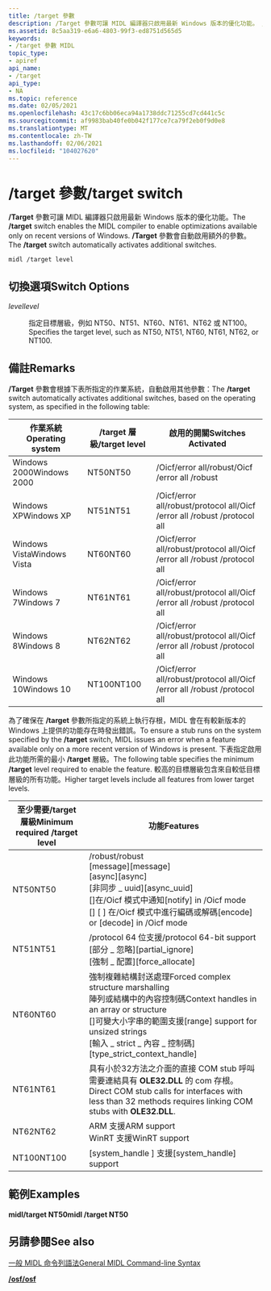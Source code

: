```yaml
---
title: /target 參數
description: /Target 參數可讓 MIDL 編譯器只啟用最新 Windows 版本的優化功能。 /Target 參數會自動啟用額外的參數。
ms.assetid: 8c5aa319-e6a6-4803-99f3-ed8751d565d5
keywords:
- /target 參數 MIDL
topic_type:
- apiref
api_name:
- /target
api_type:
- NA
ms.topic: reference
ms.date: 02/05/2021
ms.openlocfilehash: 43c17c6bb06eca94a1738ddc71255cd7cd441c5c
ms.sourcegitcommit: af9983bab40fe0b042f177ce7ca79f2eb0f9d0e8
ms.translationtype: MT
ms.contentlocale: zh-TW
ms.lasthandoff: 02/06/2021
ms.locfileid: "104027620"
---
```

# <a name="target-switch"></a><span data-ttu-id="ebc13-105">/target 參數</span><span class="sxs-lookup"><span data-stu-id="ebc13-105">/target switch</span></span>

<span data-ttu-id="ebc13-106">**/Target** 參數可讓 MIDL 編譯器只啟用最新 Windows 版本的優化功能。</span><span class="sxs-lookup"><span data-stu-id="ebc13-106">The **/target** switch enables the MIDL compiler to enable optimizations available only on recent versions of Windows.</span></span> <span data-ttu-id="ebc13-107">**/Target** 參數會自動啟用額外的參數。</span><span class="sxs-lookup"><span data-stu-id="ebc13-107">The **/target** switch automatically activates additional switches.</span></span>

``` syntax
midl /target level
```

## <a name="switch-options"></a><span data-ttu-id="ebc13-108">切換選項</span><span class="sxs-lookup"><span data-stu-id="ebc13-108">Switch Options</span></span>

<dl> <dt>

<span data-ttu-id="ebc13-109">*level*</span><span class="sxs-lookup"><span data-stu-id="ebc13-109">*level*</span></span> 
</dt> <dd>

<span data-ttu-id="ebc13-110">指定目標層級，例如 NT50、NT51、NT60、NT61、NT62 或 NT100。</span><span class="sxs-lookup"><span data-stu-id="ebc13-110">Specifies the target level, such as NT50, NT51, NT60, NT61, NT62, or NT100.</span></span>

</dd> </dl>

## <a name="remarks"></a><span data-ttu-id="ebc13-111">備註</span><span class="sxs-lookup"><span data-stu-id="ebc13-111">Remarks</span></span>

<span data-ttu-id="ebc13-112">**/Target** 參數會根據下表所指定的作業系統，自動啟用其他參數：</span><span class="sxs-lookup"><span data-stu-id="ebc13-112">The **/target** switch automatically activates additional switches, based on the operating system, as specified in the following table:</span></span>



| <span data-ttu-id="ebc13-113">作業系統</span><span class="sxs-lookup"><span data-stu-id="ebc13-113">Operating system</span></span> | <span data-ttu-id="ebc13-114">/target 層級</span><span class="sxs-lookup"><span data-stu-id="ebc13-114">/target level</span></span> | <span data-ttu-id="ebc13-115">啟用的開關</span><span class="sxs-lookup"><span data-stu-id="ebc13-115">Switches Activated</span></span>                     |
|------------------|---------------|----------------------------------------|
| <span data-ttu-id="ebc13-116">Windows 2000</span><span class="sxs-lookup"><span data-stu-id="ebc13-116">Windows 2000</span></span>     | <span data-ttu-id="ebc13-117">NT50</span><span class="sxs-lookup"><span data-stu-id="ebc13-117">NT50</span></span>          | <span data-ttu-id="ebc13-118">/Oicf/error all/robust</span><span class="sxs-lookup"><span data-stu-id="ebc13-118">/Oicf /error all /robust</span></span>               |
| <span data-ttu-id="ebc13-119">Windows XP</span><span class="sxs-lookup"><span data-stu-id="ebc13-119">Windows XP</span></span>       | <span data-ttu-id="ebc13-120">NT51</span><span class="sxs-lookup"><span data-stu-id="ebc13-120">NT51</span></span>          | <span data-ttu-id="ebc13-121">/Oicf/error all/robust/protocol all</span><span class="sxs-lookup"><span data-stu-id="ebc13-121">/Oicf /error all /robust /protocol all</span></span> |
| <span data-ttu-id="ebc13-122">Windows Vista</span><span class="sxs-lookup"><span data-stu-id="ebc13-122">Windows Vista</span></span>    | <span data-ttu-id="ebc13-123">NT60</span><span class="sxs-lookup"><span data-stu-id="ebc13-123">NT60</span></span>          | <span data-ttu-id="ebc13-124">/Oicf/error all/robust/protocol all</span><span class="sxs-lookup"><span data-stu-id="ebc13-124">/Oicf /error all /robust /protocol all</span></span> |
| <span data-ttu-id="ebc13-125">Windows 7</span><span class="sxs-lookup"><span data-stu-id="ebc13-125">Windows 7</span></span>        | <span data-ttu-id="ebc13-126">NT61</span><span class="sxs-lookup"><span data-stu-id="ebc13-126">NT61</span></span>          | <span data-ttu-id="ebc13-127">/Oicf/error all/robust/protocol all</span><span class="sxs-lookup"><span data-stu-id="ebc13-127">/Oicf /error all /robust /protocol all</span></span> |
| <span data-ttu-id="ebc13-128">Windows 8</span><span class="sxs-lookup"><span data-stu-id="ebc13-128">Windows 8</span></span>        | <span data-ttu-id="ebc13-129">NT62</span><span class="sxs-lookup"><span data-stu-id="ebc13-129">NT62</span></span>          | <span data-ttu-id="ebc13-130">/Oicf/error all/robust/protocol all</span><span class="sxs-lookup"><span data-stu-id="ebc13-130">/Oicf /error all /robust /protocol all</span></span> |
| <span data-ttu-id="ebc13-131">Windows 10</span><span class="sxs-lookup"><span data-stu-id="ebc13-131">Windows 10</span></span>       | <span data-ttu-id="ebc13-132">NT100</span><span class="sxs-lookup"><span data-stu-id="ebc13-132">NT100</span></span>         | <span data-ttu-id="ebc13-133">/Oicf/error all/robust/protocol all</span><span class="sxs-lookup"><span data-stu-id="ebc13-133">/Oicf /error all /robust /protocol all</span></span> |
 

<span data-ttu-id="ebc13-134">為了確保在 **/target** 參數所指定的系統上執行存根，MIDL 會在有較新版本的 Windows 上提供的功能存在時發出錯誤。</span><span class="sxs-lookup"><span data-stu-id="ebc13-134">To ensure a stub runs on the system specified by the **/target** switch, MIDL issues an error when a feature available only on a more recent version of Windows is present.</span></span> <span data-ttu-id="ebc13-135">下表指定啟用此功能所需的最小 **/target** 層級。</span><span class="sxs-lookup"><span data-stu-id="ebc13-135">The following table specifies the minimum **/target** level required to enable the feature.</span></span> <span data-ttu-id="ebc13-136">較高的目標層級包含來自較低目標層級的所有功能。</span><span class="sxs-lookup"><span data-stu-id="ebc13-136">Higher target levels include all features from lower target levels.</span></span>



| <span data-ttu-id="ebc13-137">至少需要/target 層級</span><span class="sxs-lookup"><span data-stu-id="ebc13-137">Minimum required /target level</span></span> | <span data-ttu-id="ebc13-138">功能</span><span class="sxs-lookup"><span data-stu-id="ebc13-138">Features</span></span>                                                                                                                                                                                          |
|--------------------------------|---------------------------------------------------------------------------------------------------------------------------------------------------------------------------------------------------|
| <span data-ttu-id="ebc13-139">NT50</span><span class="sxs-lookup"><span data-stu-id="ebc13-139">NT50</span></span>                           | <span data-ttu-id="ebc13-140">/robust</span><span class="sxs-lookup"><span data-stu-id="ebc13-140">/robust</span></span><br/> <span data-ttu-id="ebc13-141">\[message\]</span><span class="sxs-lookup"><span data-stu-id="ebc13-141">\[message\]</span></span><br/> <span data-ttu-id="ebc13-142">\[async\]</span><span class="sxs-lookup"><span data-stu-id="ebc13-142">\[async\]</span></span><br/> <span data-ttu-id="ebc13-143">\[非同步 \_ uuid\]</span><span class="sxs-lookup"><span data-stu-id="ebc13-143">\[async\_uuid\]</span></span><br/> <span data-ttu-id="ebc13-144">\[\]在/Oicf 模式中通知</span><span class="sxs-lookup"><span data-stu-id="ebc13-144">\[notify\] in /Oicf mode</span></span><br/> <span data-ttu-id="ebc13-145">\[\] \[ \] 在/Oicf 模式中進行編碼或解碼</span><span class="sxs-lookup"><span data-stu-id="ebc13-145">\[encode\] or \[decode\] in /Oicf mode</span></span><br/>                   |
| <span data-ttu-id="ebc13-146">NT51</span><span class="sxs-lookup"><span data-stu-id="ebc13-146">NT51</span></span>                           | <span data-ttu-id="ebc13-147">/protocol 64 位支援</span><span class="sxs-lookup"><span data-stu-id="ebc13-147">/protocol 64-bit support</span></span><br/> <span data-ttu-id="ebc13-148">\[部分 \_ 忽略\]</span><span class="sxs-lookup"><span data-stu-id="ebc13-148">\[partial\_ignore\]</span></span><br/> <span data-ttu-id="ebc13-149">\[強制 \_ 配置\]</span><span class="sxs-lookup"><span data-stu-id="ebc13-149">\[force\_allocate\]</span></span><br/>                                                                                                 |
| <span data-ttu-id="ebc13-150">NT60</span><span class="sxs-lookup"><span data-stu-id="ebc13-150">NT60</span></span>                           | <span data-ttu-id="ebc13-151">強制複雜結構封送處理</span><span class="sxs-lookup"><span data-stu-id="ebc13-151">Forced complex structure marshalling</span></span><br/> <span data-ttu-id="ebc13-152">陣列或結構中的內容控制碼</span><span class="sxs-lookup"><span data-stu-id="ebc13-152">Context handles in an array or structure</span></span><br/> <span data-ttu-id="ebc13-153">\[\]可變大小字串的範圍支援</span><span class="sxs-lookup"><span data-stu-id="ebc13-153">\[range\] support for unsized strings</span></span><br/> <span data-ttu-id="ebc13-154">\[輸入 \_ strict \_ 內容 \_ 控制碼\]</span><span class="sxs-lookup"><span data-stu-id="ebc13-154">\[type\_strict\_context\_handle\]</span></span><br/> |
| <span data-ttu-id="ebc13-155">NT61</span><span class="sxs-lookup"><span data-stu-id="ebc13-155">NT61</span></span>                           | <span data-ttu-id="ebc13-156">具有小於32方法之介面的直接 COM stub 呼叫需要連結具有 **OLE32.DLL** 的 com 存根。</span><span class="sxs-lookup"><span data-stu-id="ebc13-156">Direct COM stub calls for interfaces with less than 32 methods requires linking COM stubs with **OLE32.DLL**.</span></span><br/>                                                                          |
| <span data-ttu-id="ebc13-157">NT62</span><span class="sxs-lookup"><span data-stu-id="ebc13-157">NT62</span></span>                           | <span data-ttu-id="ebc13-158">ARM 支援</span><span class="sxs-lookup"><span data-stu-id="ebc13-158">ARM support</span></span><br/> <span data-ttu-id="ebc13-159">WinRT 支援</span><span class="sxs-lookup"><span data-stu-id="ebc13-159">WinRT support</span></span><br/>                                                                                                                                                   |
| <span data-ttu-id="ebc13-160">NT100</span><span class="sxs-lookup"><span data-stu-id="ebc13-160">NT100</span></span>                          | <span data-ttu-id="ebc13-161">\[system_handle \] 支援</span><span class="sxs-lookup"><span data-stu-id="ebc13-161">\[system_handle\] support</span></span><br /> |


 

## <a name="examples"></a><span data-ttu-id="ebc13-162">範例</span><span class="sxs-lookup"><span data-stu-id="ebc13-162">Examples</span></span>

<span data-ttu-id="ebc13-163">**midl/target NT50**</span><span class="sxs-lookup"><span data-stu-id="ebc13-163">**midl /target NT50**</span></span>

## <a name="see-also"></a><span data-ttu-id="ebc13-164">另請參閱</span><span class="sxs-lookup"><span data-stu-id="ebc13-164">See also</span></span>

<dl> <dt>

[<span data-ttu-id="ebc13-165">一般 MIDL 命令列語法</span><span class="sxs-lookup"><span data-stu-id="ebc13-165">General MIDL Command-line Syntax</span></span>](general-midl-command-line-syntax.md)
</dt> <dt>

[<span data-ttu-id="ebc13-166">**/osf**</span><span class="sxs-lookup"><span data-stu-id="ebc13-166">**/osf**</span></span>](-osf.md)
</dt> </dl>
